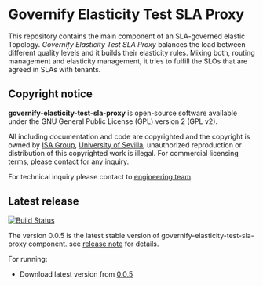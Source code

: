 # Governify Elasticity Test SLA Proxy

This repository contains the main component of an SLA-governed elastic Topology. *Governify Elasticity Test SLA Proxy* balances the load
between different quality levels and it builds their elasticity rules. Mixing both, routing management and elasticity management, it tries to fulfill the SLOs that are agreed in SLAs with tenants.

## Copyright notice

**governify-elasticity-test-sla-proxy** is open-source software available under the GNU General Public License (GPL) version 2 (GPL v2).

All including documentation and code are copyrighted and the copyright is owned by [ISA Group](http://www.isa.us.es), 
[University of Sevilla](http://www.us.es), unauthorized reproduction or distribution of this copyrighted work is illegal.
For commercial licensing terms, please [contact](./extra/contact.md) for any inquiry.

For technical inquiry please contact to [engineering team](./extra/about.md).

## Latest release

[![Build Status](https://travis-ci.org/isa-group/governify-elasticity-test-sla-proxy.svg?branch=master)](https://travis-ci.org/http://github.com/isa-group/governify-elasticity-test-sla-proxy)

The version 0.0.5 is the latest stable version of governify-elasticity-test-sla-proxy component.
see [release note](http://github.com/isa-group/governify-elasticity-test-sla-proxy/releases/tag/0.0.5) for details.

For running:

- Download latest version from [0.0.5](http://github.com/isa-group/governify-elasticity-test-sla-proxy/releases/tag/0.0.5)